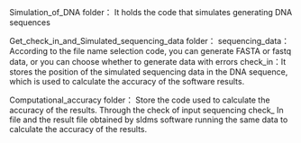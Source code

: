 Simulation_of_DNA folder：
	It holds the code that simulates generating DNA sequences 

Get_check_in_and_Simulated_sequencing_data folder：
	sequencing_data：According to the file name selection code, you can generate FASTA or fastq data, 
			 or you can choose whether to generate data with errors
	check_in：It stores the position of the simulated sequencing data in the DNA sequence, 
		  which is used to calculate the accuracy of the software results.

Computational_accuracy folder：
	Store the code used to calculate the accuracy of the results. 
	Through the check of input sequencing check_ In file and the result file obtained by sldms software running the same data to calculate the accuracy of the results.
